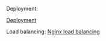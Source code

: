 
Deployment:

[Deployment](https://github.com/elijahqi/ElijahFullStackAndDevOpsJourney/blob/main/devops/deployment.md)

Load balancing:
[Nginx load balancing](https://github.com/elijahqi/ElijahFullStackAndDevOpsJourney/blob/main/devops/nginx-load-balancing.md)
